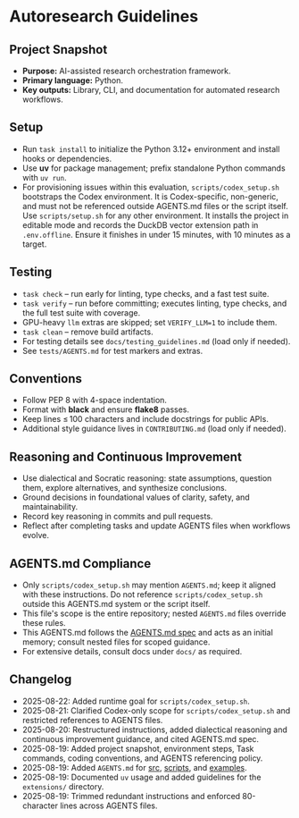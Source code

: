 # Autoresearch Guidelines

## Project Snapshot
- **Purpose:** AI-assisted research orchestration framework.
- **Primary language:** Python.
- **Key outputs:** Library, CLI, and documentation for automated research
  workflows.

## Setup
- Run `task install` to initialize the Python 3.12+ environment and install
  hooks or dependencies.
- Use **uv** for package management; prefix standalone Python commands with
  `uv run`.
- For provisioning issues within this evaluation, `scripts/codex_setup.sh`
  bootstraps the Codex environment. It is Codex-specific, non-generic, and
  must not be referenced outside AGENTS.md files or the script itself. Use
  `scripts/setup.sh` for any other environment. It installs the project in
  editable mode and records the DuckDB vector extension path in `.env.offline`.
  Ensure it finishes in under 15 minutes, with 10 minutes as a target.

## Testing
- `task check` – run early for linting, type checks, and a fast test suite.
- `task verify` – run before committing; executes linting, type checks, and
  the full test suite with coverage.
- GPU-heavy `llm` extras are skipped; set `VERIFY_LLM=1` to include them.
- `task clean` – remove build artifacts.
- For testing details see `docs/testing_guidelines.md` (load only if needed).
- See `tests/AGENTS.md` for test markers and extras.

## Conventions
- Follow PEP 8 with 4-space indentation.
- Format with **black** and ensure **flake8** passes.
- Keep lines ≤ 100 characters and include docstrings for public APIs.
- Additional style guidance lives in `CONTRIBUTING.md` (load only if needed).

## Reasoning and Continuous Improvement
- Use dialectical and Socratic reasoning: state assumptions, question them,
  explore alternatives, and synthesize conclusions.
- Ground decisions in foundational values of clarity, safety, and
  maintainability.
- Record key reasoning in commits and pull requests.
- Reflect after completing tasks and update AGENTS files when workflows
  evolve.

## AGENTS.md Compliance
- Only `scripts/codex_setup.sh` may mention `AGENTS.md`; keep it aligned with
  these instructions. Do not reference `scripts/codex_setup.sh` outside this
  AGENTS.md system or the script itself.
- This file's scope is the entire repository; nested `AGENTS.md` files override
  these rules.
- This AGENTS.md follows the [AGENTS.md spec](https://gist.github.com) and acts
  as an initial memory; consult nested files for scoped guidance.
- For extensive details, consult docs under `docs/` as required.

## Changelog
- 2025-08-22: Added runtime goal for `scripts/codex_setup.sh`.
- 2025-08-21: Clarified Codex-only scope for `scripts/codex_setup.sh` and
  restricted references to AGENTS files.
- 2025-08-20: Restructured instructions, added dialectical reasoning and
  continuous improvement guidance, and cited AGENTS.md spec.
- 2025-08-19: Added project snapshot, environment steps, Task commands,
  coding conventions, and AGENTS referencing policy.
- 2025-08-19: Added `AGENTS.md` for [src](src/AGENTS.md),
  [scripts](scripts/AGENTS.md), and [examples](examples/AGENTS.md).
- 2025-08-19: Documented `uv` usage and added guidelines for the
  `extensions/` directory.
- 2025-08-19: Trimmed redundant instructions and enforced 80-character lines
  across AGENTS files.

